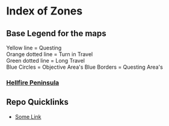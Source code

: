 # Index of Zones

## Base Legend for the maps  
Yellow line = Questing  
Orange dotted line = Turn in Travel  
Green dotted line = Long Travel  
Blue Circles = Objective Area's
Blue Borders = Questing Area's

### [Hellfire Peninsula](./Hellfire/index.md)


## Repo Quicklinks
- [Some Link](https://github.com/Freezy3/Freezy3-TBC-Questing-Guide)
